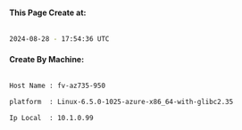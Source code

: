 
   
#### This Page Create at:

```bash

2024-08-28 - 17:54:36 UTC

```

#### Create By Machine:

```bash

Host Name : fv-az735-950

platform  : Linux-6.5.0-1025-azure-x86_64-with-glibc2.35

Ip Local  : 10.1.0.99

```

